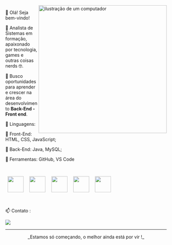 <img src="https://cdn-icons-png.flaticon.com/512/3344/3344322.png" alt="ilustração de um computador" min-width="400px" max-width="400px" width="400px" align="right">

<p align="left"> 
👋 Olá! Seja bem-vindo!

🚀 Analista de Sistemas em formação, apaixonado por tecnologia, games e outras coisas nerds 🤓.  

🎯 Busco oportunidades para aprender e crescer na área do desenvolvimento **Back-End - Front end**.  
</p>

<p align="left">
  🦄 Linguagens:
  <p align="left">
  🔹 Front-End: HTML, CSS, JavaScript;
  </p>
  <p align="left">
  🔹 Back-End: Java, MySQL;
  </p>
</p>


<p align="left">
  💼 Ferramentas: GitHub, VS Code 
</p>

<div style="display: inline_block" align="center"><br>
  
  
<p align="left">
<code> <img height="50" src="https://cdn.jsdelivr.net/gh/devicons/devicon/icons/html5/html5-plain.svg"> </code>
<code> <img height="50" src="https://cdn.jsdelivr.net/gh/devicons/devicon/icons/css3/css3-plain.svg"> </code>
<code> <img height="50" src="https://cdn.jsdelivr.net/gh/devicons/devicon/icons/javascript/javascript-plain.svg"> </code>
<code> <img height="50" src="https://raw.githubusercontent.com/jmnote/z-icons/master/svg/java.svg"> </code>
<code> <img height="50" src="https://cdn.jsdelivr.net/gh/devicons/devicon/icons/vscode/vscode-original-wordmark.svg"> </code>



</div><br>
</p>
<p align="left">
📫 Contato :
</p>
<div align="left"> 
  <a href="https://www.linkedin.com/in/jo%C3%A3o-pedro-castro-da-silva/" target="_blank"><img src="https://img.shields.io/badge/-LinkedIn-%230077B5?style=for-the-badge&logo=linkedin&logoColor=white" target="_blank"></a>
</div>


---
<p align="center">
  _Estamos só começando, o melhor ainda está por vir !_
</p>
 <div align="center">
   <a href="https://github.com/JoaoPedroCastro13t">
</div>
     
<br>

